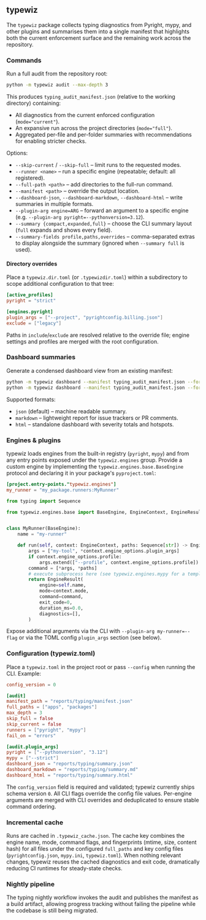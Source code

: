 ## typewiz

The `typewiz` package collects typing diagnostics from Pyright, mypy, and other plugins and
summarises them into a single manifest that highlights both the current enforcement surface
and the remaining work across the repository.

### Commands

Run a full audit from the repository root:

```bash
python -m typewiz audit --max-depth 3
```

This produces `typing_audit_manifest.json` (relative to the working directory) containing:

- All diagnostics from the current enforced configuration (`mode="current"`).
- An expansive run across the project directories (`mode="full"`).
- Aggregated per-file and per-folder summaries with recommendations for enabling stricter checks.

Options:

- `--skip-current` / `--skip-full` – limit runs to the requested modes.
- `--runner <name>` – run a specific engine (repeatable; default: all registered).
- `--full-path <path>` – add directories to the full-run command.
- `--manifest <path>` – override the output location.
- `--dashboard-json`, `--dashboard-markdown`, `--dashboard-html` – write summaries in multiple formats.
- `--plugin-arg engine=ARG` – forward an argument to a specific engine (e.g. `--plugin-arg pyright=--pythonversion=3.12`).
- `--summary {compact,expanded,full}` – choose the CLI summary layout (`full` expands and shows every field).
- `--summary-fields profile,paths,overrides` – comma-separated extras to display alongside the summary (ignored when `--summary full` is used).

#### Directory overrides

Place a `typewiz.dir.toml` (or `.typewizdir.toml`) within a subdirectory to scope additional configuration to that tree:

```toml
[active_profiles]
pyright = "strict"

[engines.pyright]
plugin_args = ["--project", "pyrightconfig.billing.json"]
exclude = ["legacy"]
```

Paths in `include`/`exclude` are resolved relative to the override file; engine settings and profiles are merged with the root configuration.

### Dashboard summaries

Generate a condensed dashboard view from an existing manifest:

```bash
python -m typewiz dashboard --manifest typing_audit_manifest.json --format markdown --output typing_dashboard.md
python -m typewiz dashboard --manifest typing_audit_manifest.json --format html --output typing_dashboard.html
```

Supported formats:

- `json` (default) – machine readable summary.
- `markdown` – lightweight report for issue trackers or PR comments.
- `html` – standalone dashboard with severity totals and hotspots.

### Engines & plugins

typewiz loads engines from the built-in registry (`pyright`, `mypy`) and from any entry points exposed under
the `typewiz.engines` group. Provide a custom engine by implementing the
`typewiz.engines.base.BaseEngine` protocol and declaring it in your package's `pyproject.toml`:

```toml
[project.entry-points."typewiz.engines"]
my_runner = "my_package.runners:MyRunner"
```

```python
from typing import Sequence

from typewiz.engines.base import BaseEngine, EngineContext, EngineResult


class MyRunner(BaseEngine):
    name = "my-runner"

    def run(self, context: EngineContext, paths: Sequence[str]) -> EngineResult:
        args = ["my-tool", *context.engine_options.plugin_args]
        if context.engine_options.profile:
            args.extend(["--profile", context.engine_options.profile])
        command = [*args, *paths]
        # execute subprocess here (see typewiz.engines.mypy for a template)
        return EngineResult(
            engine=self.name,
            mode=context.mode,
            command=command,
            exit_code=0,
            duration_ms=0.0,
            diagnostics=[],
        )
```

Expose additional arguments via the CLI with `--plugin-arg my-runner=--flag` or via the TOML config `plugin_args`
section (see below).

### Configuration (typewiz.toml)

Place a `typewiz.toml` in the project root or pass `--config` when running the CLI. Example:

```toml
config_version = 0

[audit]
manifest_path = "reports/typing/manifest.json"
full_paths = ["apps", "packages"]
max_depth = 3
skip_full = false
skip_current = false
runners = ["pyright", "mypy"]
fail_on = "errors"

[audit.plugin_args]
pyright = ["--pythonversion", "3.12"]
mypy = ["--strict"]
dashboard_json = "reports/typing/summary.json"
dashboard_markdown = "reports/typing/summary.md"
dashboard_html = "reports/typing/summary.html"
```

The `config_version` field is required and validated; typewiz currently ships schema version `0`. All CLI flags
override the config file values. Per-engine arguments are merged with CLI overrides and deduplicated to ensure
stable command ordering.

### Incremental cache

Runs are cached in `.typewiz_cache.json`. The cache key combines the engine name, mode, command flags, and
fingerprints (mtime, size, content hash) for all files under the configured `full_paths` and key config files
(`pyrightconfig.json`, `mypy.ini`, `typewiz.toml`). When nothing relevant changes, typewiz reuses the cached
diagnostics and exit code, dramatically reducing CI runtimes for steady-state checks.

### Nightly pipeline

The typing nightly workflow invokes the audit and publishes the manifest as a build artifact,
allowing progress tracking without failing the pipeline while the codebase is still being migrated.
